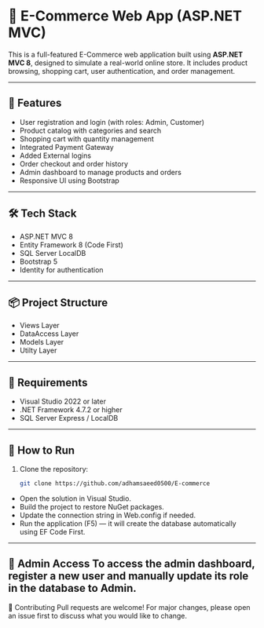 # 🛒 E-Commerce Web App (ASP.NET MVC)

This is a full-featured E-Commerce web application built using **ASP.NET MVC 8**, designed to simulate a real-world online store. It includes product browsing, shopping cart, user authentication, and order management.

---

## 🚀 Features

- User registration and login (with roles: Admin, Customer)
- Product catalog with categories and search
- Shopping cart with quantity management
- Integrated Payment Gateway
- Added External logins 
- Order checkout and order history
- Admin dashboard to manage products and orders
- Responsive UI using Bootstrap

---

## 🛠️ Tech Stack

- ASP.NET MVC 8
- Entity Framework 8 (Code First)
- SQL Server LocalDB
- Bootstrap 5
- Identity for authentication

---

## 📦 Project Structure
- Views Layer
- DataAccess Layer
- Models Layer
- Utilty Layer

---

## 🧰 Requirements

- Visual Studio 2022 or later
- .NET Framework 4.7.2 or higher
- SQL Server Express / LocalDB

---

## 🧪 How to Run

1. Clone the repository:
   ```bash
   git clone https://github.com/adhamsaeed0500/E-commerce
   ```
- Open the solution in Visual Studio.
- Build the project to restore NuGet packages.
- Update the connection string in Web.config if needed.
- Run the application (F5) — it will create the database automatically using EF Code First.
---

🔐 Admin Access
To access the admin dashboard, register a new user and manually update its role in the database to Admin.
---

🤝 Contributing
Pull requests are welcome! For major changes, please open an issue first to discuss what you would like to change.
